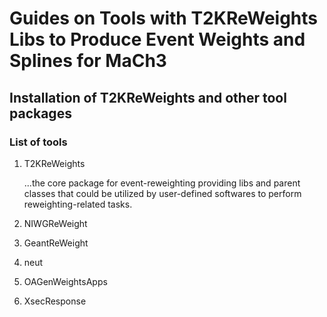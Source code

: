 # Guides on Tools with T2KReWeights Libs to Produce Event Weights and Splines for MaCh3

## Installation of T2KReWeights and other tool packages

### List of tools
1. T2KReWeights 
 
   ...the core package for event-reweighting providing libs and parent classes that could be utilized by user-defined softwares to perform reweighting-related tasks.
2. NIWGReWeight
3. GeantReWeight
4. neut
5. OAGenWeightsApps
6. XsecResponse
